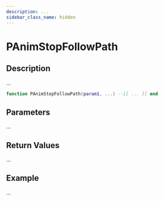 ```yaml
---
description: ...
sidebar_class_name: hidden
---
```


# PAnimStopFollowPath

## Description

...

```lua
function PAnimStopFollowPath(param1, ...) --[[ ... ]] end
```

## Parameters

...

## Return Values

...

## Example

...


